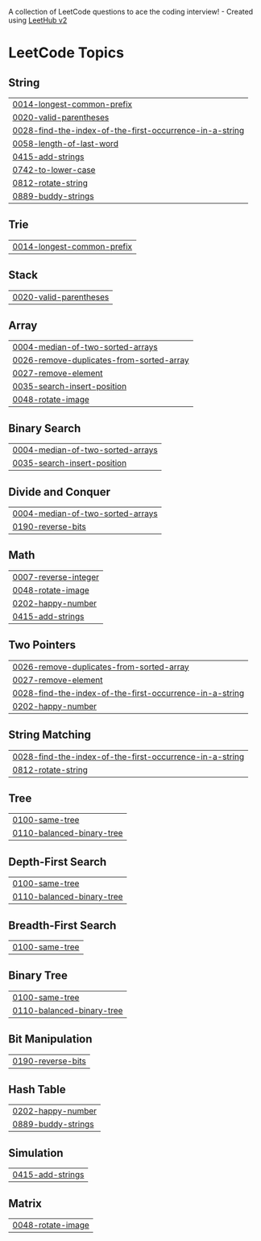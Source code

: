 A collection of LeetCode questions to ace the coding interview! - Created using [LeetHub v2](https://github.com/arunbhardwaj/LeetHub-2.0)
<!---LeetCode Topics Start-->
# LeetCode Topics
## String
|  |
| ------- |
| [0014-longest-common-prefix](https://github.com/15lakshan/leetcode/tree/master/0014-longest-common-prefix) |
| [0020-valid-parentheses](https://github.com/15lakshan/leetcode/tree/master/0020-valid-parentheses) |
| [0028-find-the-index-of-the-first-occurrence-in-a-string](https://github.com/15lakshan/leetcode/tree/master/0028-find-the-index-of-the-first-occurrence-in-a-string) |
| [0058-length-of-last-word](https://github.com/15lakshan/leetcode/tree/master/0058-length-of-last-word) |
| [0415-add-strings](https://github.com/15lakshan/leetcode/tree/master/0415-add-strings) |
| [0742-to-lower-case](https://github.com/15lakshan/leetcode/tree/master/0742-to-lower-case) |
| [0812-rotate-string](https://github.com/15lakshan/leetcode/tree/master/0812-rotate-string) |
| [0889-buddy-strings](https://github.com/15lakshan/leetcode/tree/master/0889-buddy-strings) |
## Trie
|  |
| ------- |
| [0014-longest-common-prefix](https://github.com/15lakshan/leetcode/tree/master/0014-longest-common-prefix) |
## Stack
|  |
| ------- |
| [0020-valid-parentheses](https://github.com/15lakshan/leetcode/tree/master/0020-valid-parentheses) |
## Array
|  |
| ------- |
| [0004-median-of-two-sorted-arrays](https://github.com/15lakshan/leetcode/tree/master/0004-median-of-two-sorted-arrays) |
| [0026-remove-duplicates-from-sorted-array](https://github.com/15lakshan/leetcode/tree/master/0026-remove-duplicates-from-sorted-array) |
| [0027-remove-element](https://github.com/15lakshan/leetcode/tree/master/0027-remove-element) |
| [0035-search-insert-position](https://github.com/15lakshan/leetcode/tree/master/0035-search-insert-position) |
| [0048-rotate-image](https://github.com/15lakshan/leetcode/tree/master/0048-rotate-image) |
## Binary Search
|  |
| ------- |
| [0004-median-of-two-sorted-arrays](https://github.com/15lakshan/leetcode/tree/master/0004-median-of-two-sorted-arrays) |
| [0035-search-insert-position](https://github.com/15lakshan/leetcode/tree/master/0035-search-insert-position) |
## Divide and Conquer
|  |
| ------- |
| [0004-median-of-two-sorted-arrays](https://github.com/15lakshan/leetcode/tree/master/0004-median-of-two-sorted-arrays) |
| [0190-reverse-bits](https://github.com/15lakshan/leetcode/tree/master/0190-reverse-bits) |
## Math
|  |
| ------- |
| [0007-reverse-integer](https://github.com/15lakshan/leetcode/tree/master/0007-reverse-integer) |
| [0048-rotate-image](https://github.com/15lakshan/leetcode/tree/master/0048-rotate-image) |
| [0202-happy-number](https://github.com/15lakshan/leetcode/tree/master/0202-happy-number) |
| [0415-add-strings](https://github.com/15lakshan/leetcode/tree/master/0415-add-strings) |
## Two Pointers
|  |
| ------- |
| [0026-remove-duplicates-from-sorted-array](https://github.com/15lakshan/leetcode/tree/master/0026-remove-duplicates-from-sorted-array) |
| [0027-remove-element](https://github.com/15lakshan/leetcode/tree/master/0027-remove-element) |
| [0028-find-the-index-of-the-first-occurrence-in-a-string](https://github.com/15lakshan/leetcode/tree/master/0028-find-the-index-of-the-first-occurrence-in-a-string) |
| [0202-happy-number](https://github.com/15lakshan/leetcode/tree/master/0202-happy-number) |
## String Matching
|  |
| ------- |
| [0028-find-the-index-of-the-first-occurrence-in-a-string](https://github.com/15lakshan/leetcode/tree/master/0028-find-the-index-of-the-first-occurrence-in-a-string) |
| [0812-rotate-string](https://github.com/15lakshan/leetcode/tree/master/0812-rotate-string) |
## Tree
|  |
| ------- |
| [0100-same-tree](https://github.com/15lakshan/leetcode/tree/master/0100-same-tree) |
| [0110-balanced-binary-tree](https://github.com/15lakshan/leetcode/tree/master/0110-balanced-binary-tree) |
## Depth-First Search
|  |
| ------- |
| [0100-same-tree](https://github.com/15lakshan/leetcode/tree/master/0100-same-tree) |
| [0110-balanced-binary-tree](https://github.com/15lakshan/leetcode/tree/master/0110-balanced-binary-tree) |
## Breadth-First Search
|  |
| ------- |
| [0100-same-tree](https://github.com/15lakshan/leetcode/tree/master/0100-same-tree) |
## Binary Tree
|  |
| ------- |
| [0100-same-tree](https://github.com/15lakshan/leetcode/tree/master/0100-same-tree) |
| [0110-balanced-binary-tree](https://github.com/15lakshan/leetcode/tree/master/0110-balanced-binary-tree) |
## Bit Manipulation
|  |
| ------- |
| [0190-reverse-bits](https://github.com/15lakshan/leetcode/tree/master/0190-reverse-bits) |
## Hash Table
|  |
| ------- |
| [0202-happy-number](https://github.com/15lakshan/leetcode/tree/master/0202-happy-number) |
| [0889-buddy-strings](https://github.com/15lakshan/leetcode/tree/master/0889-buddy-strings) |
## Simulation
|  |
| ------- |
| [0415-add-strings](https://github.com/15lakshan/leetcode/tree/master/0415-add-strings) |
## Matrix
|  |
| ------- |
| [0048-rotate-image](https://github.com/15lakshan/leetcode/tree/master/0048-rotate-image) |
<!---LeetCode Topics End-->